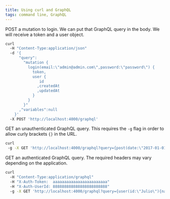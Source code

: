 ```yaml
---
title: Using curl and GraphQL
tags: command line, GraphQL
---
```


POST a mutation to login. We can put that GraphQL query in the body. We will
receive a token and a user object.

```bash
curl 
  -H "Content-Type:application/json" 
  -d '{
      "query":
        "mutation {
          login(email:\"admin@admin.com\",password:\"password\") {
            token,
            user {
               id
              ,createdAt
              ,updatedAt
            }
          }
        }"
      ,"variables":null
    }' 
  -X POST 'http://localhost:4000/graphql'
```

GET an unauthenticated GraphQL query. This requires the `-g` flag in order to 
allow curly brackets `{}` in the URL.

```bash
curl 
 -g -X GET 'http://localhost:4000/graphql?query={post(date:\"2017-01-01\"){date,contents}}'
```

GET an authenticated GraphQL query. The required headers may vary depending on 
the application.

```bash
curl 
  -H "Content-Type:application/graphql" 
  -H "X-Auth-Token:  aaaaaaaaaaaaaaaaaaaaaaaa" 
  -H "X-Auth-UserId: 888888888888888888888888" 
  -g -X GET 'http://localhost:4000/graphql?query={user(id:\"Julio\"){name,age}}'
```
